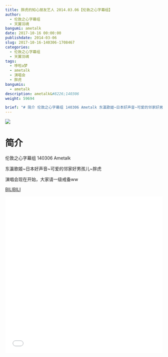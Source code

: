 ```yaml
---
title: 胖虎的知心朋友艺人 2014.03.06【伦敦之心字幕组】
author: 
  - 伦敦之心字幕组
  - 天翼羽魂
bangumi: ametalk
date: 2017-10-16 00:00:00
publishdate: 2014-03-06
slug: 2017-10-16-140306-1708467
categories: 
  - 伦敦之心字幕组
  - 天翼羽魂
tags: 
  - 哆啦a梦
  - ametalk
  - 演唱会
  - 胖虎
bangumis: 
  - ametalk
description: ametalk&#8226;140306
weight: 59694

brief: "# 简介 伦敦之心字幕组 140306 Ametalk 东瀛歌姬~日本好声音~可爱的邻家好男孩儿~胖虎 演唱会现在开始，大家请一级戒备ww"
---
```


![](https://i.imgur.com/s91Jhq7.jpg)

# 简介  
伦敦之心字幕组 140306 Ametalk


东瀛歌姬~日本好声音~可爱的邻家好男孩儿~胖虎


演唱会现在开始，大家请一级戒备ww

  [BILIBILI](https://www.bilibili.com/video/av1708467/)


<div class="vcontainer">  <iframe class='video' src="//www.bilibili.com/blackboard/player.html?aid=1708467" width="100%" height="500" frameborder="0" allowfullscreen="allowfullscreen"></iframe></div>
